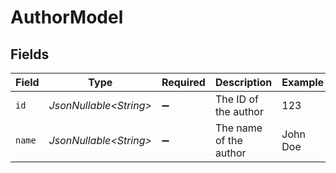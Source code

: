 # AuthorModel


## Fields

| Field                   | Type                    | Required                | Description             | Example                 |
| ----------------------- | ----------------------- | ----------------------- | ----------------------- | ----------------------- |
| `id`                    | *JsonNullable\<String>* | :heavy_minus_sign:      | The ID of the author    | 123                     |
| `name`                  | *JsonNullable\<String>* | :heavy_minus_sign:      | The name of the author  | John Doe                |